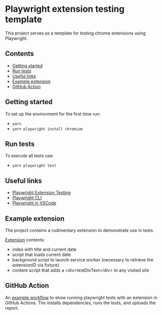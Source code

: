 # Playwright extension testing template

This project serves as a template for testing chrome extensions using Playwright.

## Contents

- [Getting started](#getting-started)
- [Run tests](#run-tests)
- [Useful links](#useful-links)
- [Example extension](#example-extension)
- [GitHub Action](github-action)

## Getting started

To set up the environment for the first time run:

- `yarn`
- `yarn playwright install chromium`

## Run tests

To execute all tests use:

- `yarn playwright test`

## Useful links

- [Playwright Extension Testing](https://playwright.dev/docs/chrome-extensions)
- [Playwright CLI](https://playwright.dev/docs/test-cli)
- [Playwright in VSCode](https://playwright.dev/docs/getting-started-vscode)

## Example extension

The project contains a rudimentary extension to demonstrate use in tests.

[Extension](extension) contents:

- index with title and current date
- script that loads current date
- background script to launch service worker (necessary to retrieve the extensionID via fixture)
- content script that adds a \<div>testDivText\</div> to any visited site

## GitHub Action

An [example workflow](.github/workflows/test_playwright.yml) to show running playwright tests with an extension in GitHub Actions.
The installs dependencies, runs the tests, and uploads the report.
